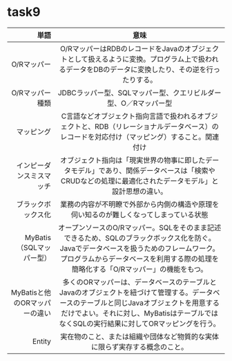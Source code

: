 # task9

|単語|意味 | 
|---:| :---: |
|O/Rマッパー|O/RマッパーはRDBのレコードをJavaのオブジェクトとして扱えるように変換。プログラム上で扱われるデータをDBのデータに変換したり、その逆を行ったりする。|
|O/Rマッパー種類|JDBCラッパー型、SQLマッパー型、クエリビルダー型、O／Rマッパー型|
|マッピング|C言語などオブジェクト指向言語で扱われるオブジェクトと、RDB（リレーショナルデータベース）のレコードを対応付け（マッピング）すること。関連付け|
|インピーダンスミスマッチ|オブジェクト指向は「現実世界の物事に即したデータモデル」であり、関係データベースは「検索やCRUDなどの処理に最適化されたデータモデル」と設計思想の違い。|
|ブラックボックス化|業務の内容が不明瞭で外部から内側の構造や原理を伺い知るのが難しくなってしまっている状態|
|MyBatis（SQLマッパー型）|オープンソースのO/Rマッパー。SQLをそのまま記述できるため、SQLのブラックボックス化を防ぐ。Javaでデータベースを扱うためのフレームワーク。プログラムからデータベースを利用する際の処理を簡略化する「O/Rマッパー」の機能をもつ。|
|MyBatisと他のORマッパーの違い|多くのORマッパーは、データベースのテーブルとJavaのオブジェクトを紐づけて管理する。データベースのテーブルと同じJavaオブジェクトを用意するだけでよい。それに対し、MyBatisはテーブルではなくSQLの実行結果に対してORマッピングを行う。|
|Entity|実在物のこと、または組織や団体など物質的な実体に限らず実存する概念のこと。|

